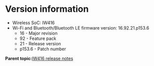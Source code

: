# Version information

-   Wireless SoC: IW416
-   Wi-Fi and Bluetooth/Bluetooth LE firmware version: 16.92.21.p153.6
    -   16 - Major revision
    -   92 - Feature pack
    -   21 - Release version
    -   p153.6 - Patch number

**Parent topic:**[IW416 release notes](../topics/iw416-release-notes.md)

